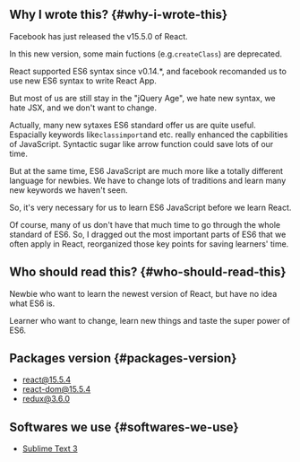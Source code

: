 ## Why I wrote this? {#why-i-wrote-this}

Facebook has just released the v15.5.0 of React.

In this new version, some main fuctions \(e.g.`createClass`\) are deprecated.

React supported ES6 syntax since v0.14.\*, and facebook recomanded us to use new ES6 syntax to write React App.

But most of us are still stay in the "jQuery Age", we hate new syntax, we hate JSX, and we don't want to change.

Actually, many new sytaxes ES6 standard offer us are quite useful. Espacially keywords like`classimport`and etc. really enhanced the capbilities of JavaScript. Syntactic sugar like arrow function could save lots of our time.

But at the same time, ES6 JavaScript are much more like a totally different language for newbies. We have to change lots of traditions and learn many new keywords we haven't seen.

So, it's very necessary for us to learn ES6 JavaScript before we learn React.

Of course, many of us don't have that much time to go through the whole standard of ES6. So, I dragged out the most important parts of ES6 that we often apply in React, reorganized those key points for saving learners' time.

## Who should read this? {#who-should-read-this}

Newbie who want to learn the newest version of React, but have no idea what ES6 is.

Learner who want to change, learn new things and taste the super power of ES6.

## Packages version {#packages-version}

* [react@15.5.4](https://libraries.io/npm/react/15.5.4)
* [react-dom@15.5.4](https://libraries.io/npm/react-dom/15.5.4)
* [redux@3.6.0](https://libraries.io/npm/redux/3.6.0)

## Softwares we use {#softwares-we-use}

* [Sublime Text 3](https://www.sublimetext.com/)



